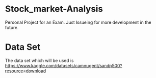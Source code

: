 # Stock_market-Analysis
Personal Project for an Exam. 
Just Issueing for more development in the future.

# Data Set 
The data set which will be used is https://www.kaggle.com/datasets/camnugent/sandp500?resource=download
